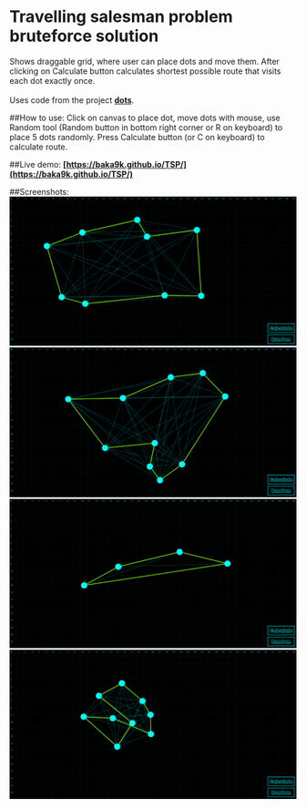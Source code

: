 # Travelling salesman problem bruteforce solution

Shows draggable grid, where user can place dots and move them. After clicking on Calculate button calculates shortest possible route that visits each dot exactly once.
<br><br>
Uses code from the project **[dots](https://github.com/Baka9k/dots)**.

##How to use:
Click on canvas to place dot, move dots with mouse, use Random tool (Random button in bottom right corner or R on keyboard) to place 5 dots randomly. Press Calculate button (or C on keyboard) to calculate route. 

##Live demo:
**[https://baka9k.github.io/TSP/](https://baka9k.github.io/TSP/)**

##Screenshots:
![Screenshot 1](https://github.com/baka9k/tsp/raw/master/screenshots/1.png)
![Screenshot 2](https://github.com/baka9k/tsp/raw/master/screenshots/2.png)
![Screenshot 3](https://github.com/baka9k/tsp/raw/master/screenshots/3.png)
![Screenshot 4](https://github.com/baka9k/tsp/raw/master/screenshots/4.png)
